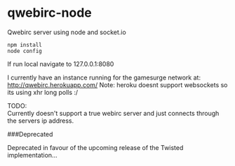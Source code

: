 qwebirc-node
============
  
Qwebirc server using node and socket.io  
  
```
npm install  
node config
```
If run local navigate to 127.0.0.1:8080

I currently have an instance running for the gamesurge network at: http://qwebirc.herokuapp.com/
Note: heroku doesnt support websockets so its using xhr long polls :/

TODO:  
Currently doesn't support a true webirc server and just connects through the servers ip address.

###Deprecated

Deprecated in favour of the upcoming release of the Twisted implementation...
